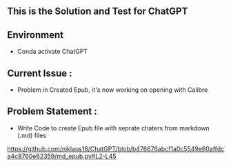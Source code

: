 ## This is the Solution and Test for ChatGPT
## Environment
   - Conda activate ChatGPT 


## Current Issue :
   - Problem in Created Epub, it's now working on opening with Calibre

## Problem Statement :
   - Write Code to create Epub file with seprate chaters from markdown (.md) files

   https://github.com/niklaus18/ChatGPT/blob/b476676abcf1a0c5549e60affdca4c8760e62359/md_epub.py#L2-L45